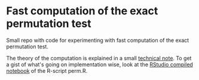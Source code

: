 # Fast computation of the exact permutation test

Small repo with code for experimenting with fast computation of the
exact permutation test.

The theory of the computation is explained in a small [technical note](https://github.com/hoehleatsu/permtest/blob/master/computation.pdf).
To get a gist of what's going on implementation wise, look at the
[RStudio compiled notebook](https://htmlpreview.github.io/?https://github.com/hoehleatsu/permtest/blob/master/perm.html)
of the R-script perm.R. 
